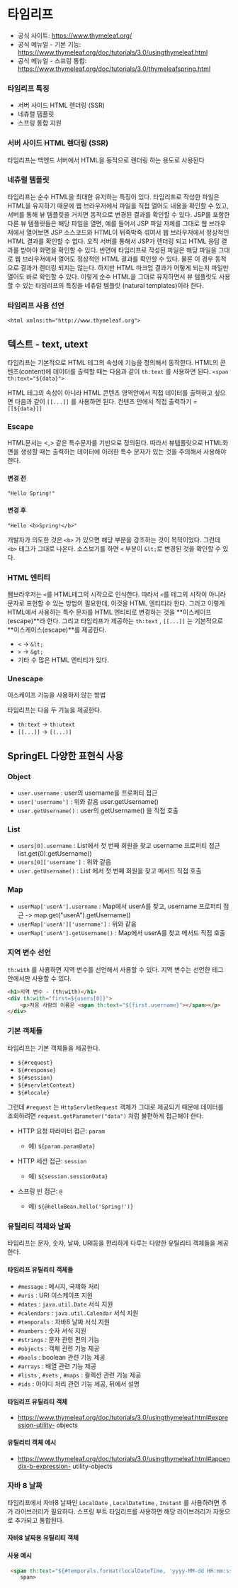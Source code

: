 # 타임리프

* 공식 사이트: https://www.thymeleaf.org/
* 공식 메뉴얼 - 기본 기능: https://www.thymeleaf.org/doc/tutorials/3.0/usingthymeleaf.html
* 공식 메뉴얼 - 스프링 통합: https://www.thymeleaf.org/doc/tutorials/3.0/thymeleafspring.html

### 타임리프 특징
* 서버 사이드 HTML 렌더링 (SSR) 
* 네츄럴 템플릿 
* 스프링 통합 지원

### 서버 사이드 HTML 렌더링 (SSR)

타임리프는 백엔드 서버에서 HTML을 동적으로 렌더링 하는 용도로 사용된다

### 네츄럴 템플릿

타임리프는 순수 HTML을 최대한 유지하는 특징이 있다.
타임리프로 작성한 파일은 HTML을 유지하기 때문에 웹 브라우저에서 파일을 직접 열어도 내용을 확인할 수 있고, 
서버를 통해 뷰 템플릿을 거치면 동적으로 변경된 결과를 확인할 수 있다.
JSP를 포함한 다른 뷰 템플릿들은 해당 파일을 열면, 예를 들어서 JSP 파일 자체를 그대로 웹 브라우저에서
열어보면 JSP 소스코드와 HTML이 뒤죽박죽 섞여서 웹 브라우저에서 정상적인 HTML 결과를 확인할 수 없다. 
오직 서버를 통해서 JSP가 렌더링 되고 HTML 응답 결과를 받아야 화면을 확인할 수 있다.
반면에 타임리프로 작성된 파일은 해당 파일을 그대로 웹 브라우저에서 열어도 정상적인 HTML 결과를 확인할 수 있다. 
물론 이 경우 동적으로 결과가 렌더링 되지는 않는다. 하지만 HTML 마크업 결과가 어떻게 되는지 파일만 열어도 바로 확인할 수 있다.
이렇게 순수 HTML을 그대로 유지하면서 뷰 템플릿도 사용할 수 있는 타임리프의 특징을 네츄럴 템플릿 (natural templates)이라 한다.

### 타임리프 사용 선언


`<html xmlns:th="http://www.thymeleaf.org">`

## 텍스트 - text, utext

타임리프는 기본적으로 HTML 테그의 속성에 기능을 정의해서 동작한다. HTML의 콘텐츠(content)에 데이터를 출력할 때는 
다음과 같이 `th:text` 를 사용하면 된다. `<span th:text="${data}">`

HTML 테그의 속성이 아니라 HTML 콘텐츠 영역안에서 직접 데이터를 출력하고 싶으면 다음과 같이 `[[...]]` 를 사용하면 된다.
컨텐츠 안에서 직접 출력하기 = `[[${data}]]`


### Escape

HTML문서는 <,> 같은 특수문자를 기반으로 정의된다.
따라서 뷰템플릿으로 HTML화면을 생성할 때는 출력하는 데이터에 이러한 특수 문자가 있는 것을 주의해서 사용해야 한다.


#### 변경 전

`"Hello Spring!"`

#### 변경 후

`"Hello <b>Spring!</b>"`

개발자가 의도한 것은 `<b>` 가 있으면 해당 부분을 강조하는 것이 목적이었다. 그런데 `<b>` 테그가 그대로 나온다.
소스보기를 하면 `<` 부분이 `&lt;`로 변경된 것을 확인할 수 있다.

### HTML 엔티티

웹브라우저는 `<`를 HTML테그의 시작으로 인식한다. 따라서 `<`를 테그의 시작이 아니라 문자로 표현할 수 있는 방법이 필요한데,
이것을 HTML 엔티티라 한다. 그리고 이렇게 HTML에서 사용하는 특수 문자를 HTML 엔티티로 변경하는 것을 
**이스케이프(escape)**라 한다. 
그리고 타임리프가 제공하는 `th:text` , `[[...]]` 는 기본적으로 **이스케이스(escape)**를 제공한다.

* `<` ->  `&lt;` 
* `>` ->  `&gt;`
* 기타 수 많은 HTML 엔티티가 있다.

### Unescape

이스케이프 기능을 사용하지 않는 방법

타임리프는 다음 두 기능을 제공한다.

* `th:text` ->  `th:utext`
* `[[...]]` ->  `[(...)]`

## SpringEL 다양한 표현식 사용

### Object
* `user.username` : user의 username을 프로퍼티 접근
* `user['username']` : 위와 같음 user.getUsername() 
* `user.getUsername()` : user의 getUsername() 을 직접 호출

### List
* `users[0].username` : List에서 첫 번째 회원을 찾고 username 프로퍼티 접근 list.get(0).getUsername() 
* `users[0]['username']` : 위와 같음 
* `user.getUsername()` : List 에서 첫 번째 회원을 찾고 메서드 직접 호출

### Map
* `userMap['userA'].username` : Map에서 userA를 찾고, username 프로퍼티 접근 -> map.get("userA").getUsername()
* `userMap['userA']['username']` : 위와 같음 
* `userMap['userA'].getUsername()` : Map에서 userA를 찾고 메서드 직접 호출

### 지역 변수 선언


`th:with` 를 사용하면 지역 변수를 선언해서 사용할 수 있다. 지역 변수는 선언한 테그 안에서만 사용할 수 있다.

```html
<h1>지역 변수 - (th:with)</h1>
<div th:with="first=${users[0]}">
    <p>처음 사람의 이름은 <span th:text="${first.username}"></span></p>
</div>
```

### 기본 객체들

타임리프는 기본 객체들을 제공한다.

* `${#request}`
* `${#response}`
* `${#session}`
* `${#servletContext}`
* `${#locale}`

그런데 `#request` 는 `HttpServletRequest` 객체가 그대로 제공되기 때문에 데이터를 조회하려면 
`request.getParameter("data")` 처럼 불편하게 접근해야 한다.

* HTTP 요청 파라미터 접근: `param` 
  * 예) `${param.paramData}` 

* HTTP 세션 접근: `session` 
  * 예) `${session.sessionData}`

* 스프링 빈 접근: `@` 
  * 예) `${@helloBean.hello('Spring!')}`

### 유틸리티 객체와 날짜

타임리프는 문자, 숫자, 날짜, URI등을 편리하게 다루는 다양한 유틸리티 객체들을 제공한다.

#### 타임리프 유틸리티 객체들
* `#message` : 메시지, 국제화 처리
* `#uris` : URI 이스케이프 지원
* `#dates` : `java.util.Date` 서식 지원 
* `#calendars` : `java.util.Calendar` 서식 지원 
* `#temporals` : 자바8 날짜 서식 지원
* `#numbers` : 숫자 서식 지원
* `#strings` : 문자 관련 편의 기능
* `#objects` : 객체 관련 기능 제공
* `#bools` : boolean 관련 기능 제공
* `#arrays` : 배열 관련 기능 제공
* `#lists` , `#sets` , `#maps` : 컬렉션 관련 기능 제공 
* `#ids` : 아이디 처리 관련 기능 제공, 뒤에서 설명

#### 타임리프 유틸리티 객체

* https://www.thymeleaf.org/doc/tutorials/3.0/usingthymeleaf.html#expression-utility- objects

#### 유틸리티 객체 예시

* https://www.thymeleaf.org/doc/tutorials/3.0/usingthymeleaf.html#appendix-b-expression- utility-objects


### 자바 8 날짜

타임리프에서 자바8 날짜인 `LocalDate` , `LocalDateTime` , `Instant` 를 사용하려면 추가 라이브러리가 필요하다. 
스프링 부트 타임리프를 사용하면 해당 라이브러리가 자동으로 추가되고 통합된다.

#### 자바8 날짜용 유틸리티 객체

#### 사용 예시

```html
 <span th:text="${#temporals.format(localDateTime, 'yyyy-MM-dd HH:mm:ss')}"></
    span>
```